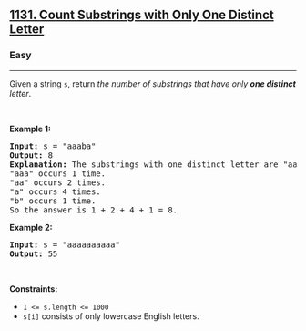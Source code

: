<h2><a href="https://leetcode.com/problems/count-substrings-with-only-one-distinct-letter">1131. Count Substrings with Only One Distinct Letter</a></h2><h3>Easy</h3><hr><p>Given a string <code>s</code>, return <em>the number of substrings that have only <strong>one distinct</strong> letter</em>.</p>

<p>&nbsp;</p>
<p><strong class="example">Example 1:</strong></p>

<pre>
<strong>Input:</strong> s = &quot;aaaba&quot;
<strong>Output:</strong> 8
<strong>Explanation: </strong>The substrings with one distinct letter are &quot;aaa&quot;, &quot;aa&quot;, &quot;a&quot;, &quot;b&quot;.
&quot;aaa&quot; occurs 1 time.
&quot;aa&quot; occurs 2 times.
&quot;a&quot; occurs 4 times.
&quot;b&quot; occurs 1 time.
So the answer is 1 + 2 + 4 + 1 = 8.
</pre>

<p><strong class="example">Example 2:</strong></p>

<pre>
<strong>Input:</strong> s = &quot;aaaaaaaaaa&quot;
<strong>Output:</strong> 55
</pre>

<p>&nbsp;</p>
<p><strong>Constraints:</strong></p>

<ul>
	<li><code>1 &lt;= s.length &lt;= 1000</code></li>
	<li><code>s[i]</code> consists of only lowercase English letters.</li>
</ul>
